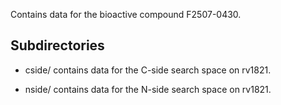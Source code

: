 Contains data for the bioactive compound F2507-0430.

## Subdirectories

- cside/ contains data for the C-side search space on rv1821.

- nside/ contains data for the N-side search space on rv1821.

